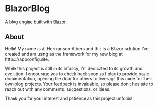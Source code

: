 # BlazorBlog
A blog engine built with Blazor.

## About
Hello! My name is Al Hermanson-Albers and this is a Blazor solution I've created and am using as the framework for my new blog at https://appconfig.site.

While this project is still in its infancy, I'm dedicated to its growth and evolution. I encourage you to check back soon as I plan to provide basic documentation, opening the door for others to leverage this code for their own blog projects. Your feedback is invaluable, so please don't hesitate to reach out with any comments, suggestions, or ideas.

Thank you for your interest and patience as this project unfolds!
